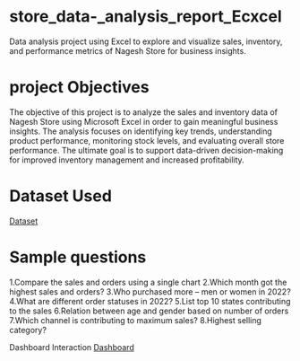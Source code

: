 # store_data-_analysis_report_Ecxcel
Data analysis project using Excel to explore and visualize sales, inventory, and performance metrics of Nagesh Store for business insights.
# project Objectives
The objective of this project is to analyze the sales and inventory data of Nagesh Store using Microsoft Excel in order to gain meaningful business insights. The analysis focuses on identifying key trends, understanding product performance, monitoring stock levels, and evaluating overall store performance. The ultimate goal is to support data-driven decision-making for improved inventory management and increased profitability.
# Dataset Used
<a href="https://github.com/pratiksha034/store_data-_analysis_report_Ecxcel/blob/main/Nagesh%20Store%20Data%20Analysis.xlsx">Dataset</a>

# Sample questions 
1.Compare the sales and orders using a single chart
2.Which month got the highest sales and orders?
3.Who purchased more – men or women in 2022?
4.What are different order statuses in 2022?
5.List top 10 states contributing to the sales
6.Relation between age and gender based on number of orders
7.Which channel is contributing to maximum sales?
8.Highest selling category?

Dashboard Interaction <a href="https://github.com/pratiksha034/store_data-_analysis_report_Ecxcel/blob/main/Screenshot%202025-03-31%20181525.png ">Dashboard</a>
